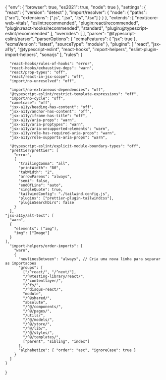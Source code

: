 {
    "env": {
        "browser": true,
        "es2021": true,
        "node": true
    },
    "settings": {
      "react": {
        "version": "detect"
      },
      "import/resolver": {
        "node": {
          "paths": ["src"],
          "extensions": [".js", ".jsx", ".ts", ".tsx"]
        }
      }
    },
    "extends": [
        "next/core-web-vitals", 
        "eslint:recommended",
        "plugin:react/recommended",
        "plugin:react-hooks/recommended",
        "standard",
        "plugin:@typescript-eslint/recommended"
    ],
    "overrides": [
    ],
    "parser": "@typescript-eslint/parser",
    "parserOptions": {
      "ecmaFeatures": {
        "jsx": true
      },
      "ecmaVersion": "latest",
      "sourceType": "module"
    },
    "plugins": [
      "react",
      "jsx-a11y",
      "@typescript-eslint",
      "react-hooks",
      "import-helpers",
      "eslint-plugin-import-helpers",
      "sonarjs"
    ],
    "rules": {

      "react-hooks/rules-of-hooks": "error",
      "react-hooks/exhaustive-deps": "warn",
      "react/prop-types": "off",
      "react/react-in-jsx-scope": "off",
      "import/no-unresolved": "off",
  
      "import/no-extraneous-dependencies": "off",
      "@typescript-eslint/restrict-template-expressions": "off",
      "import/no-cycle": "off",
      "camelcase": "off",
      "jsx-a11y/heading-has-content": "off",
      "jsx-a11y/anchor-has-content": "off",
      "jsx-a11y/iframe-has-title": "off",
      "jsx-a11y/aria-props": "warn",
      "jsx-a11y/aria-proptypes": "warn",
      "jsx-a11y/aria-unsupported-elements": "warn",
      "jsx-a11y/role-has-required-aria-props": "warn",
      "jsx-a11y/role-supports-aria-props": "warn",
  
      "@typescript-eslint/explicit-module-boundary-types": "off",
      "prettier/prettier": [
        "error",
        {
          "trailingComma": "all",
          "printWidth": "80",
          "tabWidth": "2",
          "arrowParens": "always",
          "semi": false,
          "endOfLine": "auto",
          "singleQuote": true,
          "tailwindConfig": "./tailwind.config.js",
          "plugins": ["prettier-plugin-tailwindcss"],
          "pluginSearchDirs": false
        }
      ],
    "jsx-a11y/alt-text": [
      "warn",
      {
        "elements": ["img"],
        "img": ["Image"]
      }
    ],
      "import-helpers/order-imports": [
        "warn",
        {
          "newlinesBetween": "always", // Cria uma nova linha para separar as importacoes
          "groups": [
            ["/^react/", "/^next/"],
            "/^@testing-library/react/",
            "/^contentlayer/",
            "/^fs/",
            "/^disqus-react/",
            "module",
            "/^@shared/",
            "absolute",
            "/^@/components/",
            "/^@/pages/",
            "/utils/",
            "/^@/models/",
            "/^@/store/",
            "/^@/lib/",
            "/^@/styles/",
            "/^@/templates/",
            ["parent", "sibling", "index"]
          ],
          "alphabetize": { "order": "asc", "ignoreCase": true }
        }
      ]
    }
}